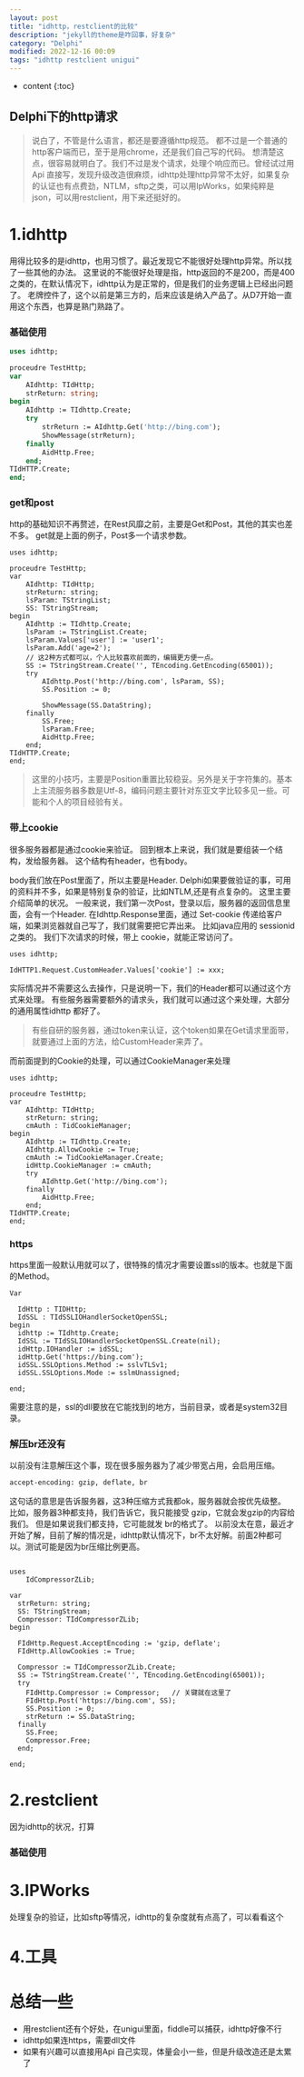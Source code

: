 ```yaml
---
layout: post
title: "idhttp，restclient的比较"
description: "jekyll的theme是咋回事，好复杂"
category: "Delphi"
modified: 2022-12-16 00:09
tags: "idhttp restclient unigui"
---
```

* content
{:toc}

Delphi下的http请求
---
>说白了，不管是什么语言，都还是要遵循http规范。
都不过是一个普通的http客户端而已，至于是用chrome，还是我们自己写的代码。
想清楚这点，很容易就明白了。我们不过是发个请求，处理个响应而已。曾经试过用Api 直接写，发现升级改造很麻烦，idhttp处理http异常不太好，如果复杂的认证也有点费劲，NTLM，sftp之类，可以用IpWorks，如果纯粹是json，可以用restclient，用下来还挺好的。





# 1.idhttp
用得比较多的是idhttp，也用习惯了。最近发现它不能很好处理http异常。所以找了一些其他的办法。
这里说的不能很好处理是指，http返回的不是200，而是400之类的，在默认情况下，idhttp认为是正常的，但是我们的业务逻辑上已经出问题了。
老牌控件了，这个以前是第三方的，后来应该是纳入产品了。从D7开始一直用这个东西，也算是熟门熟路了。

### 基础使用

``` pas
uses idhttp;

proceudre TestHttp;
var
    AIdhttp: TIdHttp;
    strReturn: string;
begin
    AIdhttp := TIdhttp.Create;
    try
        strReturn := AIdhttp.Get('http://bing.com');
        ShowMessage(strReturn);
    finally
        AidHttp.Free;
    end;
TIdHTTP.Create;
end;

```

### get和post

http的基础知识不再赘述，在Rest风靡之前，主要是Get和Post，其他的其实也差不多。
get就是上面的例子，Post多一个请求参数。

``` delphi
uses idhttp;

proceudre TestHttp;
var
    AIdhttp: TIdHttp;
    strReturn: string;
    lsParam: TStringList;
    SS: TStringStream;
begin
    AIdhttp := TIdhttp.Create;
    lsParam := TStringList.Create;
    lsParam.Values['user'] := 'user1';
    lsParam.Add('age=2');
    // 这2种方式都可以，个人比较喜欢前面的，编辑更方便一点。
    SS := TStringStream.Create('', TEncoding.GetEncoding(65001));
    try
        AIdhttp.Post('http://bing.com', lsParam, SS);
        SS.Position := 0;

        ShowMessage(SS.DataString);
    finally
        SS.Free;
        lsParam.Free;
        AidHttp.Free;
    end;
TIdHTTP.Create;
end;

```

> 这里的小技巧，主要是Position重置比较稳妥。另外是关于字符集的。基本上主流服务器多数是Utf-8，编码问题主要针对东亚文字比较多见一些。可能和个人的项目经验有关。

### 带上cookie
很多服务器都是通过cookie来验证。
回到根本上来说，我们就是要组装一个结构，发给服务器。
这个结构有header，也有body。

body我们放在Post里面了，所以主要是Header.
Delphi如果要做验证的事，可用的资料并不多，如果是特别复杂的验证，比如NTLM,还是有点复杂的。
这里主要介绍简单的状况。
一般来说，我们第一次Post，登录以后，服务器的返回信息里面，会有一个Header.
在Idhttp.Response里面，通过 Set-cookie 传递给客户端，如果浏览器就自己写了，我们就需要把它弄出来。
比如java应用的  sessionid 之类的。
我们下次请求的时候，带上 cookie，就能正常访问了。

``` Delphi
uses idhttp;

IdHTTP1.Request.CustomHeader.Values['cookie'] := xxx;

```

实际情况并不需要这么去操作，只是说明一下，我们的Header都可以通过这个方式来处理。
有些服务器需要额外的请求头，我们就可以通过这个来处理，大部分的通用属性idhttp 都好了。

> 有些自研的服务器，通过token来认证，这个token如果在Get请求里面带，就要通过上面的方法，给CustomHeader来弄了。

而前面提到的Cookie的处理，可以通过CookieManager来处理
``` Delphi
uses idhttp;

proceudre TestHttp;
var
    AIdhttp: TIdHttp;
    strReturn: string;
    cmAuth : TidCookieManager;
begin
    AIdhttp := TIdhttp.Create;
    AIdhttp.AllowCookie := True;
    cmAuth := TidCookieManager.Create;
    idHttp.CookieManager := cmAuth;
    try
        AIdhttp.Get('http://bing.com');
    finally
        AidHttp.Free;
    end;
TIdHTTP.Create;
end;

```

### https
https里面一般默认用就可以了，很特殊的情况才需要设置ssl的版本。也就是下面的Method。
``` Delphi
Var
  
  IdHttp : TIDHttp;
  IdSSL : TIdSSLIOHandlerSocketOpenSSL;
begin
  idhttp := TIdhttp.Create;
  IdSSL := TIdSSLIOHandlerSocketOpenSSL.Create(nil);
  idHttp.IOHandler := idSSL;
  idHttp.Get('https://bing.com');
  idSSL.SSLOptions.Method := sslvTLSv1;
  idSSL.SSLOptions.Mode := sslmUnassigned;
  
end;
```  

需要注意的是，ssl的dll要放在它能找到的地方，当前目录，或者是system32目录。


### 解压br还没有
以前没有注意解压这个事，现在很多服务器为了减少带宽占用，会启用压缩。
``` bash
accept-encoding: gzip, deflate, br
```
这句话的意思是告诉服务器，这3种压缩方式我都ok，服务器就会按优先级整。
比如，服务器3种都支持，我们告诉它，我只能接受 gzip，它就会发gzip的内容给我们。
但是如果说我们都支持，它可能就发 br的格式了。
以前没太在意，最近才开始了解，目前了解的情况是，idhttp默认情况下，br不太好解。前面2种都可以。测试可能是因为br压缩比例更高。

``` Delphi

uses
    IdCompressorZLib;

var
  strReturn: string;
  SS: TStringStream;
  Compressor: TIdCompressorZLib;
begin

  FIdHttp.Request.AcceptEncoding := 'gzip, deflate';
  FIdHttp.AllowCookies := True;

  Compressor := TIdCompressorZLib.Create;
  SS := TStringStream.Create('', TEncoding.GetEncoding(65001));
  try
    FIdHttp.Compressor := Compressor;   // 关键就在这里了
    FIdHttp.Post('https://bing.com', SS);
    SS.Position := 0;
    strReturn := SS.DataString;
  finally
    SS.Free;
    Compressor.Free;
  end;

end;

```



# 2.restclient
因为idhttp的状况，打算

### 基础使用

# 3.IPWorks

处理复杂的验证，比如sftp等情况，idhttp的复杂度就有点高了，可以看看这个


# 4.工具


# 总结一些
* 用restclient还有个好处，在unigui里面，fiddle可以捕获，idhttp好像不行
* idhttp如果连https，需要dll文件
* 如果有兴趣可以直接用Api 自己实现，体量会小一些，但是升级改造还是太累了
